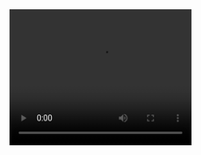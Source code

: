 <video width="320" height="240" controls>
  <source src="high peak.mpr" type="video/mp4">.
</video>
